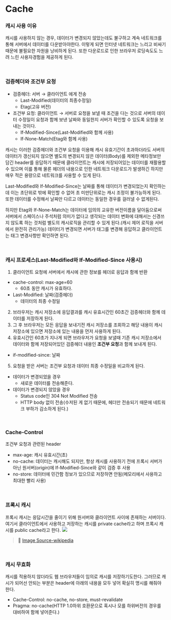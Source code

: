 # Cache

### 캐시 사용 이유

캐시를 사용하지 않는 경우, 데이터가 변경되지 않았는데도 불구하고 계속 네트워크를 통해 서버에서 데이터를 다운받아야한다. 이렇게 되면 인터넷 네트워크는 느리고 비싸기 때문에 불필요한 자원을 낭비하게 된다. 또한 다운로드로 인한 브라우저 로딩속도도 느려 느린 사용자경험을 제공하게 된다. 

<br/>

### 검증헤더와 조건부 요청

- 검증헤더: 서버 → 클라이언트 에게 전송
    - Last-Modified(데이터의 최종수정일)
    - Etag(고유 버전)
- 조건부 요청: 클라이언트 → 서버로 요청을 보낼 때 조건을 다는 것으로 서버의 데이터 수정일이 요청과 함께 보낸 날짜와 동일한지 서버가 확인할 수 있도록 요청을 보내는 것이다.
    - If-Modified-Since(Last-Modified와 함께 사용)
    - If-None-Match(Etag와 함께 사용)

캐시는 이러한 검증헤더와 조건부 요청을 이용해 캐시 유효기간이 초과하더라도 서버의 데이터가 갱신되지 않으면 별도의 변경되지 않은 데이터(Body)를 제외한 메타정보만 담긴 header를 응답하기 때문에 클라이언트는 캐시에 저장되어있는 데이터를 재활용할 수 있으며 이를 통해 물론 헤더의 내용으로 인한 네트워크 다운로드가 발생하긴 하지만 매우 적은 용량으로 네트워크를 사용할 수 있게 된다.

Last-Modified와 If-Modified-Since는 날짜를 통해 데이터가 변경되었는지 확인하는데 이는 초단위로 밖에 확인할 수 없어 초 미만단위로는 캐시 조정이 불가능하게 된다. 또한 데이터를 수정해서 날짜만 다르고 데이터는 동일한 경우를 걸러낼 수 없게된다. 

하지만 Etag와 If-None-Match는 데이터에 임의의 교유한 버전이름을 달아둠으로써 서버에서 스페이스나 주석처럼 의미가 없다고 생각되는 데이터 변화에 대해서는 신경쓰지 않도록 하는 것처럼 별도의 캐시로직을 관리할 수 있게 된다.(캐시 제어 로직을 서버에서 완전히 관리가능) 데이터가 변경되면 서버가 태그를 변경해 응답하고 클라이언트는 태그 변경사항만 확인하면 된다.

<br/>

### 캐시 프로세스(Last-Modified와 If-Modified-Since 사용시)

1. 클라이언트 요청에 서버에서 캐시에 관한 정보를 헤더로 응답과 함께 반환
- cache-control: max-age=60
    - 60초 동안 캐시가 유효하다.
- Last-Modified: 날짜(검증헤더)
    - 데이터의 최종 수정일
2. 브라우저는 캐시 저장소에 응답결과를 캐시 유효시간인 60초간 검증헤더와 함께 데이터를 저장하게 된다.  
3. 그 후 브라우저는 모든 응답을 보내기전 캐시 저장소를 조회하고 해당 내용이 캐시 저장소에 있으면 저장소에 있는 내용을 먼저 사용하게 된다. 
4. 유효시간인 60초가 지나게 되면 브라우저가 요청을 보낼때 기존 캐시 저장소에서 데이터와 함께 저장되어있던 검증헤더 내용인 **조건부 요청**과 함께 보내게 된다.
- if-modified-since: 날짜
5. 요청을 받은 서버는 조건부 요청과 데이터 최종 수정일을 비교하게 된다.
- 데이터가 변경되었을 경우
    - 새로운 데이터를 전송해준다.
- 데이터가 변경되지 않았을 경우
    - Status code인 304 Not Modified 전송
    - HTTP body 없이 전송(수저된 게 없기 때문에, 헤더만 전송되기 때문에 네트워크 부하가 감소하게 된다.)

<br/>

### Cache-Control
조건부 요청과 관련된 header
- max-age: 캐시 유효시간(초)
- no-cache: 데이터는 캐시해도 되지만, 항상 캐시를 사용하기 전에 프록시 서버가 아닌 원서버(origin)에 If-Modified-Since와 같이 검증 후 사용
- no-store: 데이터에 민간함 정보가 있으므로 저장하면 안됨(메모리에서 사용하고 최대한 빨리 사용) 

<br/>

### 프록시 캐시
프록시 캐시는 응답시간을 줄이기 위해 원서버와 클라이언트 사이에 존재하는 서버이다. 여기서 클라이언트에서 사용하고 저장하는 캐시를 private cache라고 하며 프록시 캐시를 public cache라고 한다. 
![](https://images.velog.io/images/anjaekk/post/015dfdad-4191-4a70-9b9b-97bb3eb1ce04/image.png)
> 📂 [Image Source-wikipedia](https://en.wikipedia.org/wiki/Reverse_proxy)

<br/>

### 캐시 무효화
캐시를 적용하지 않더라도 웹 브라우저들이 임의로 캐시를 저장하기도한다. 그러므로 캐시가 되어선 안되는 부분은 header에 아래의 내용을 모두 넣어 확실히 명시를 해줘야 한다.
- Cache-Control: no-cache, no-store, must-revalidate
- Pragma: no-cache(HTTP 1.0하위 호환문으로 혹시나 모를 하위버전의 경우를 대비하여 함께 넣어준다.)
